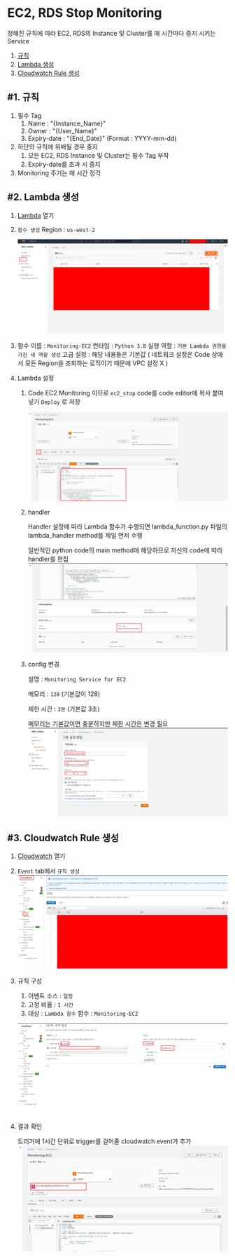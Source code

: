# EC2, RDS Stop Monitoring

정해진 규칙에 따라 EC2, RDS의 Instance 및 Cluster를 매 시간마다 중지 시키는 Service

1. [규칙](#1.-규칙)
2. [Lambda 생성](#2.-Lambda-생성)
3. [Cloudwatch Rule 생성](#3.-Cloudwatch-Rule-생성)

## #1. 규칙

1. 필수 Tag
   1. Name : "{Instance_Name}"
   2. Owner : "{User_Name}"
   3. Expiry-date : "{End_Date}" (Format : YYYY-mm-dd)
2. 하단의 규칙에 위배될 경우 중지
   1. 모든 EC2, RDS Instance 및 Cluster는 필수 Tag 부착
   2. Expiry-date를 초과 시 중지
3. Monitoring 주기는 매 시간 정각

<div style="page-break-after: always; break-after: page;"></div>

## #2. Lambda 생성

1. [Lambda](https://console.aws.amazon.com/lambda/home#/functions) 열기

2. `함수 생성`
   Region : `us-west-2` 

   ![lambda_function](images\lambda_function.png)

3. 함수 이름 : `Monitoring-EC2`
   런타임 : `Python 3.8`
   실행 역할 : `기본 Lambda 권한을 가진 새 역할 생성`
   고급 설정 : 해당 내용들은 기본값 ( 네트워크 설정은 Code 상에서 모든 Region을 조회하는 로직이기 때문에 VPC 설정 X )

4. Lambda 설정

   1. Code
      EC2 Monitoring 이므로 `ec2_stop` code를 code editor에 복사 붙여넣기
      `Deploy` 로 저장

      ![lambda_code](images\lambda_code.png)

   2. handler

      Handler 설정에 따라 Lambda 함수가 수행되면 lambda_function.py 파일의 lambda_handler method를 제일 먼저 수행

      일반적인 python code의 main method에 해당하므로 자신의 code에 따라 handler를 편집
      ![lambda_handler](images\lambda_handler.png)

   3. config 변경

      설명 : `Monitoring Service for EC2`

      메모리 : `128` (기본값이 128)

      제한 시간 : `3분` (기본값 3초)

      메모리는 기본값이면 충분하지만 제한 시간은 변경 필요
      ![lambda_configuration](images\lambda_configuration.png)

<div style="page-break-after: always; break-after: page;"></div>

## #3. Cloudwatch Rule 생성

1. [Cloudwatch](https://console.aws.amazon.com/cloudwatch/) 열기

2. `Event` tab에서 `규칙 생성`
   ![cloudwatch](images\cloudwatch.png)

3. 규칙 구성

   1. 이벤트 소스 : `일정`
   2. 고정 비율 : `1 시간`
   3. 대상 : `Lambda 함수`
      함수 : `Monitoring-EC2`

   ![cloudwatch_event](images\cloudwatch_event.png)

4. 결과 확인

   트리거에 1시간 단위로 trigger를 걸어줄 cloudwatch event가 추가
   ![lambda_result](images\lambda_result.png)
